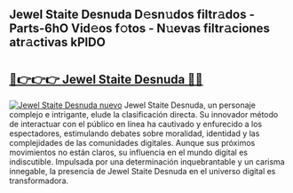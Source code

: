 ## Jewel Staite Desnuda D𝚎sn𝚞dos filtr𝚊dos - Parts-6hO Vid𝚎os f𝚘tos - N𝚞evas filtr𝚊ciones atr𝚊ctivas kPlDO

# <h2><a href="http://mb21fp2.tromn.icu/?c=Jewel+Staite+Desnuda">🔗👉👉👉 Jewel Staite Desnuda 🔗🔗</a></h2>

[![Jewel Staite Desnuda nuevo](https://i.imgur.com/pEAQMta.gif)](http://mb21fp2.tromn.icu/?c=Jewel+Staite+Desnuda)
Jewel Staite Desnuda, un personaje complejo e intrigante, elude la clasificación directa. Su innovador método de interactuar con el público en línea ha cautivado y enfurecido a los espectadores, estimulando debates sobre moralidad, identidad y las complejidades de las comunidades digitales. Aunque sus próximos movimientos no están claros, su influencia en el mundo digital es indiscutible. Impulsada por una determinación inquebrantable y un carisma innegable, la presencia de Jewel Staite Desnuda en el universo digital es transformadora.
